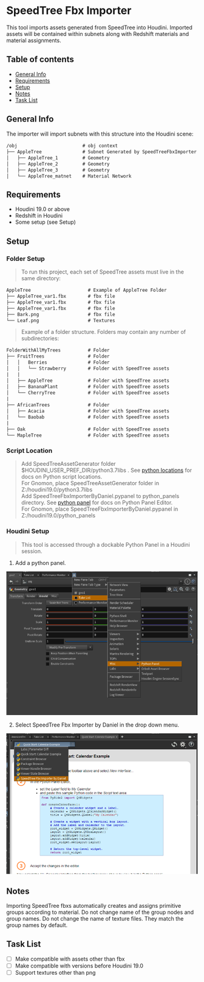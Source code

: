 # SpeedTree Fbx Importer
This tool imports assets generated from SpeedTree into Houdini. Imported assets will be contained within subnets along with Redshift materials and material assignments.

## Table of contents
* [General Info](#general-info)
* [Requirements](#requirements)
* [Setup](#setup)
* [Notes](#notes)
* [Task List](#task-list)

## General Info
The importer will import subnets with this structure into the Houdini scene:
```
/obj                        # obj context
├── AppleTree               # Subnet Generated by SpeedTreeFbxImporter
│   ├── AppleTree_1         # Geometry
│   ├── AppleTree_2         # Geometry
│   ├── AppleTree_3         # Geometry
│   └── AppleTree_matnet    # Material Network
```
## Requirements
* Houdini 19.0 or above
* Redshift in Houdini
* Some setup (see Setup)
	
## Setup
### Folder Setup
> To run this project, each set of SpeedTree assets must live in the same directory:
```
AppleTree                     # Example of AppleTree Folder
├── AppleTree_var1.fbx        # fbx file
├── AppleTree_var1.fbx        # fbx file
├── AppleTree_var1.fbx        # fbx file
├── Bark.png                  # fbx file
└── Leaf.png                  # Textures
```
> Example of a folder structure. Folders may contain any number of subdirectories:
```
FolderWithAllMyTrees          # Folder
├── FruitTrees                # Folder
│   │   Berries               # Folder
│   │   └── Strawberry        # Folder with SpeedTree assets
|   |
│   ├── AppleTree             # Folder with SpeedTree assets
│   ├── BananaPlant           # Folder with SpeedTree assets
│   └── CherryTree            # Folder with SpeedTree assets
| 
├── AfricanTrees              # Folder
│   ├── Acacia                # Folder with SpeedTree assets
│   └── Baobab                # Folder with SpeedTree assets
|
├── Oak                       # Folder with SpeedTree assets
└── MapleTree                 # Folder with SpeedTree assets
```
### Script Location
> Add SpeedTreeAssetGenerator folder $HOUDINI_USER_PREF_DIR/python3.7libs . See [python locations](https://www.sidefx.com/docs/houdini/hom/locations.html) for docs on Python script locations.  
> For Gnomon, place SpeedTreeAssetGenerator folder in Z:/houdini19.0/python3.7libs  
> Add SpeedTreeFbxImporterByDaniel.pypanel to python_panels directory. See [python panel](https://www.sidefx.com/docs/houdini/ref/windows/pythonpaneleditor.html) for docs on Python Panel Editor.  
> For Gnomon, place SpeedTreeFbxImporterByDaniel.pypanel in Z:/houdini19.0/python_panels
### Houdini Setup
> This tool is accessed through a dockable Python Panel in a Houdini session.

1. Add a python panel.

![This is an image](images/pythonPanelLocation.png)

2. Select SpeedTree Fbx Importer by Daniel in the drop down menu.

![This is an image](images/pythonPanelDropDown.png)
## Notes
Importing SpeedTree fbxs automatically creates and assigns primitive groups according to material. Do not change name of the group nodes and group names. Do not change the name of texture files. They match the group names by default.
## Task List
- [ ] Make compatible with assets other than fbx
- [ ] Make compatible with versions before Houdini 19.0
- [ ] Support textures other than png
